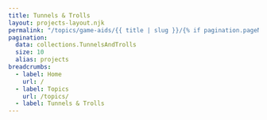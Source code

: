 ```yaml
---
title: Tunnels & Trolls
layout: projects-layout.njk
permalink: "/topics/game-aids/{{ title | slug }}/{% if pagination.pageNumber > 0 %}{{ pagination.pageNumber | plus: 1 }}{% endif %}/index.html"
pagination:
  data: collections.TunnelsAndTrolls
  size: 10
  alias: projects
breadcrumbs:
  - label: Home
    url: /
  - label: Topics
    url: /topics/
  - label: Tunnels & Trolls
---
```

